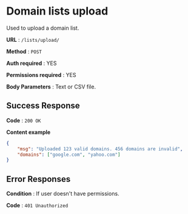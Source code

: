 # Domain lists upload

Used to upload a domain list.

**URL** : `/lists/upload/`

**Method** : `POST`

**Auth required** : YES

**Permissions required** : YES

**Body Parameters** : Text or CSV file.

## Success Response

**Code** : `200 OK`

**Content example**

```json
{
    "msg": "Uploaded 123 valid domains. 456 domains are invalid",
    "domains": ["google.com", "yahoo.com"]
}
```

## Error Responses

**Condition** : If user doesn't have permissions.

**Code** : `401 Unauthorized`
